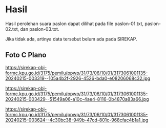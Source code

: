 # Hasil

Hasil perolehan suara paslon dapat dilihat pada file paslon-01.txt, paslon-02.txt, dan paslon-03.txt.

Jika tidak ada, artinya data tersebut belum ada pada SIREKAP.

## Foto C Plano

https://sirekap-obj-formc.kpu.go.id/3175/pemilu/ppwp/31/73/06/10/01/3173061001135-20240215-003319--105a4b2f-2926-4526-bda0-e08206068c32.jpg

https://sirekap-obj-formc.kpu.go.id/3175/pemilu/ppwp/31/73/06/10/01/3173061001135-20240215-003429--51549a06-a10c-4ae4-8116-0b4870a83a66.jpg

https://sirekap-obj-formc.kpu.go.id/3175/pemilu/ppwp/31/73/06/10/01/3173061001135-20240215-003624--4c30bc38-949b-47cd-801c-968cfac4b1a1.jpg
